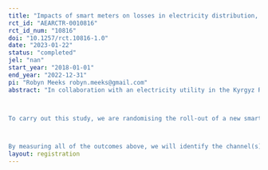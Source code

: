 ```yaml
---
title: "Impacts of smart meters on losses in electricity distribution, electricity reliability, and household investments in energy efficiency"
rct_id: "AEARCTR-0010816"
rct_id_num: "10816"
doi: "10.1257/rct.10816-1.0"
date: "2023-01-22"
status: "completed"
jel: "nan"
start_year: "2018-01-01"
end_year: "2022-12-31"
pi: "Robyn Meeks robyn.meeks@gmail.com"
abstract: "In collaboration with an electricity utility in the Kyrgyz Republic, we are implementing a randomised study on the impacts of and benefits from smart meter installation amongst residential consumers.  Specifically, we are measuring the impacts of household smart meters on electricity utility bill collection, distribution losses (technical and non-technical), and quality of electricity services (power outages and voltage spikes). Most of the existing research on smart meter technologies has focused on their role in implementing time-of-use (and other forms of dynamic) pricing and specifically focused on developed countries.

To carry out this study, we are randomising the roll-out of a new smart meter technology at households in Kyrgyzstan starting in December 2016. By also installing smart meters at neighbourhood transformers, we will measure electricity losses as the differences between the transformer-level measurements of consumption and the aggregated household-level measurements of consumption. In addition, we will conduct household surveys to measure both the short-run and long-run household response to smart meters on outcomes such as electricity consumption, energy efficiency investments, appliance and other asset ownership, and small business activity, amongst others.

By measuring all of the outcomes above, we will identify the channel(s) through which smart meters impact household behaviours (for example, through improved reliability or increased enforcement of bill payment). Utilising data on changes in electricity service reliability and household asset purchases in a discrete-continuous choice model, we can estimate the demand for improvements in electricity reliability."
layout: registration
---
```


